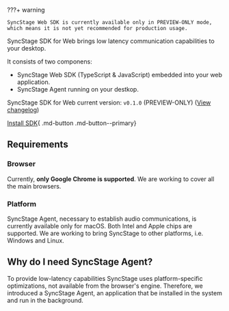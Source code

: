 ???+ warning

    SyncStage Web SDK is currently available only in PREVIEW-ONLY mode, which means it is not yet recommended for production usage.

SyncStage SDK for Web brings low latency communication capabilities to your desktop. 

It consists of two componens:

* SyncStage Web SDK (TypeScript & JavaScript) embedded into your web application.
* SyncStage Agent running on your destkop.

SyncStage SDK for Web current version: `v0.1.0` (PREVIEW-ONLY) ([View changelog](changelog.md))

[Install SDK](quickstart.md){ .md-button .md-button--primary} 
<!-- [Test SyncStage Web SDK on macOS](https://syncstage.web.app/){ .md-button target=_blank } -->

## Requirements 
### Browser
Currently, **only Google Chrome is supported**. We are working to cover all the main browsers.

### Platform
SyncStage Agent, necessary to establish audio communications, is currently available only for macOS. Both Intel and Apple chips are supported. We are working to bring SyncStage to other platforms, i.e. Windows and Linux.


## Why do I need SyncStage Agent?
To provide low-latency capabilities SyncStage uses platform-specific optimizations, not available from the browser's engine. Therefore, we introduced a SyncStage Agent, an application that be installed in the system and run in the background. 
